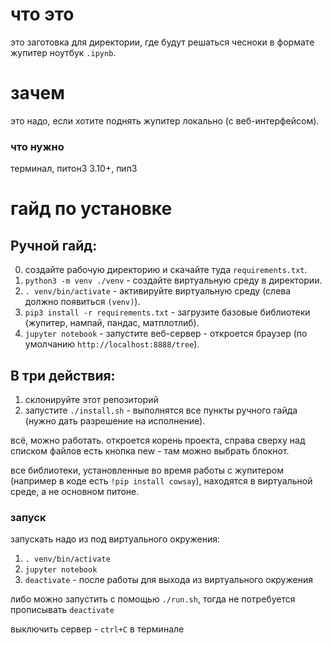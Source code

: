 # что это
 
это заготовка для директории, где будут решаться чесноки в формате жупитер ноутбук `.ipynb`.

# зачем 

это надо, если хотите поднять жупитер локально (с веб-интерфейсом).

### что нужно
терминал, питон3 3.10+, пип3

# гайд по установке

## **Ручной гайд**:

0. создайте рабочую директорию и скачайте туда `requirements.txt`.
1. `python3 -m venv ./venv` - создайте виртуальную среду в директории.
2. `. venv/bin/activate` - активируйте виртуальную среду (слева должно появиться `(venv)`).
3. `pip3 install -r requirements.txt` - загрузите базовые библиотеки (жупитер, нампай, пандас, матплотлиб).
4. `jupyter notebook` - запустите веб-сервер - откроется браузер (по умолчанию `http://localhost:8888/tree`).

## **В три действия**:
1. склонируйте этот репозиторий 
2. запустите `./install.sh` - выполнятся все пункты ручного гайда (нужно дать разрешение на исполнение).

всё, можно работать. откроется корень проекта, справа сверху над списком файлов есть кнопка new - там можно выбрать блокнот.

все библиотеки, установленные во время работы с жупитером (например в коде есть `!pip install cowsay`), находятся в виртуальной среде, а не основном питоне.

### запуск

запускать надо из под виртуального окружения:

1. `. venv/bin/activate`
2. `jupyter notebook`
3. `deactivate` - после работы для выхода из виртуального окружения

либо можно запустить с помощью `./run.sh`, тогда не потребуется прописывать `deactivate`

выключить сервер - `ctrl+C` в терминале

